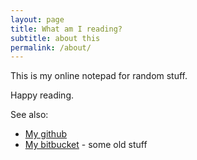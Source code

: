 ```yaml
---
layout: page
title: What am I reading?
subtitle: about this
permalink: /about/
---
```


This is my online notepad for random stuff.

Happy reading.

See also:
- [My github](https://github.com/righthandabacus)
- [My bitbucket](https://bitbucket.org/adrianswtam/) - some old stuff
